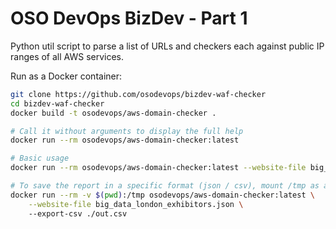 # OSO DevOps BizDev - Part 1
Python util script to parse a list of URLs and checkers each against public IP ranges of all AWS services.

Run as a Docker container:

~~~bash
git clone https://github.com/osodevops/bizdev-waf-checker
cd bizdev-waf-checker
docker build -t osodevops/aws-domain-checker .

# Call it without arguments to display the full help
docker run --rm osodevops/aws-domain-checker:latest

# Basic usage
docker run --rm osodevops/aws-domain-checker:latest --website-file big_data_london_exhibitors.json

# To save the report in a specific format (json / csv), mount /tmp as a volume:
docker run --rm -v $(pwd):/tmp osodevops/aws-domain-checker:latest \
    --website-file big_data_london_exhibitors.json \ 
    --export-csv ./out.csv
~~~
